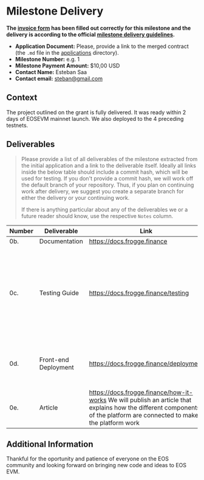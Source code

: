 # Milestone Delivery

**The [invoice form](https://forms.gle/wLuAzXKa9qYrZQob9) has been filled out correctly for this milestone and the delivery is according to the official [milestone delivery guidelines](deliveries/milestone-delivery-template.md).**  

* **Application Document:** Please, provide a link to the merged contract (the `.md` file in the [applications](deliveries/milestone-delivery-template.md) directory).
* **Milestone Number:** e.g. 1
* **Milestone Payment Amount:** $10,00 USD
* **Contact Name:** Esteban Saa
* **Contact email:** steban@gmail.com

## Context
The project outlined on the grant is fully delivered. It was ready within 2 days of EOSEVM mainnet launch. We also deployed to the 4 preceding testnets. 

## Deliverables
> Please provide a list of all deliverables of the milestone extracted from the initial application and a link to the deliverable itself. Ideally all links inside the below table should include a commit hash, which will be used for testing. If you don't provide a commit hash, we will work off the default branch of your repository. Thus, if you plan on continuing work after delivery, we suggest you create a separate branch for either the delivery or your continuing work. 
> 
> If there is anything particular about any of the deliverables we or a future reader should know, use the respective `Notes` column.

| Number | Deliverable | Link | Notes |
| ------------- | ------------- | ------------- |------------- |
|0b.| Documentation | https://docs.frogge.finance | Documentation |	We will provide both inline documentation of the code and a basic tutorial that explains how to configure TrustEVM and use TrustSwap
|0c.| Testing Guide	| https://docs.frogge.finance/testing | Core functions will be fully covered by unit tests to ensure functionality and robustness. In the guide, we will describe how to run these tests.
|0d.| Front-end Deployment | https://docs.frogge.finance/deployment |	We will provide a repository with instructions on how to deploy the frontend.
|0e.| Article | https://docs.frogge.finance/how-it-works  We will publish an article that explains how the different components of the platform are connected to make the platform work


## Additional Information
Thankful for the oportunity and patience of everyone on the EOS community and looking forward on bringing new code and ideas to EOS EVM.
